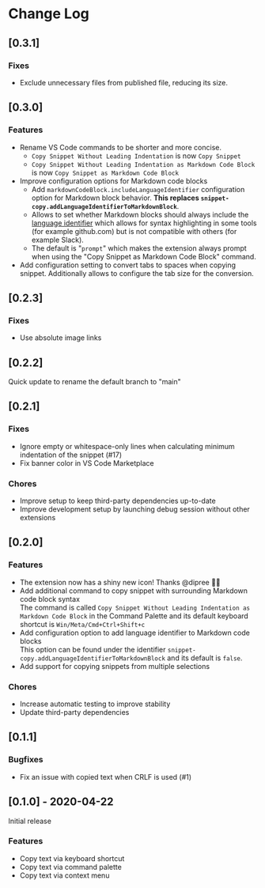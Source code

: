 # Change Log

## [0.3.1]

### Fixes

- Exclude unnecessary files from published file, reducing its size.

## [0.3.0]

### Features

- Rename VS Code commands to be shorter and more concise.
    - `Copy Snippet Without Leading Indentation` is now `Copy Snippet`
    - `Copy Snippet Without Leading Indentation as Markdown Code Block` is now `Copy Snippet as Markdown Code Block`
- Improve configuration options for Markdown code blocks
  - Add `markdownCodeBlock.includeLanguageIdentifier` configuration option for Markdown block behavior. **This replaces `snippet-copy.addLanguageIdentifierToMarkdownBlock`**. 
  - Allows to set whether Markdown blocks should always include the [language identifier](https://help.github.com/en/github/writing-on-github/creating-and-highlighting-code-blocks) which allows for syntax highlighting in some tools (for example github.com) but is not compatible with others (for example Slack).  
  - The default is "`prompt`" which makes the extension always prompt when using the "Copy Snippet as Markdown Code Block" command.
- Add configuration setting to convert tabs to spaces when copying snippet. Additionally allows to configure the tab size for the conversion. 

## [0.2.3]

### Fixes

- Use absolute image links

## [0.2.2]

Quick update to rename the default branch to "main"

## [0.2.1]

### Fixes

- Ignore empty or whitespace-only lines when calculating minimum indentation of the snippet (#17)
- Fix banner color in VS Code Marketplace

### Chores

- Improve setup to keep third-party dependencies up-to-date
- Improve development setup by launching debug session without other extensions

## [0.2.0]

### Features

- The extension now has a shiny new icon! Thanks @dipree 🙌🏼
- Add additional command to copy snippet with surrounding Markdown code block syntax  
  The command is called `Copy Snippet Without Leading Indentation as Markdown Code Block` in the Command Palette and its default keyboard shortcut is `Win/Meta/Cmd+Ctrl+Shift+c`
- Add configuration option to add language identifier to Markdown code blocks  
  This option can be found under the identifier `snippet-copy.addLanguageIdentifierToMarkdownBlock` and its default is `false`.
- Add support for copying snippets from multiple selections

### Chores

- Increase automatic testing to improve stability
- Update third-party dependencies

## [0.1.1]

### Bugfixes

- Fix an issue with copied text when CRLF is used (#1)

## [0.1.0] - 2020-04-22

Initial release

### Features

- Copy text via keyboard shortcut
- Copy text via command palette
- Copy text via context menu
